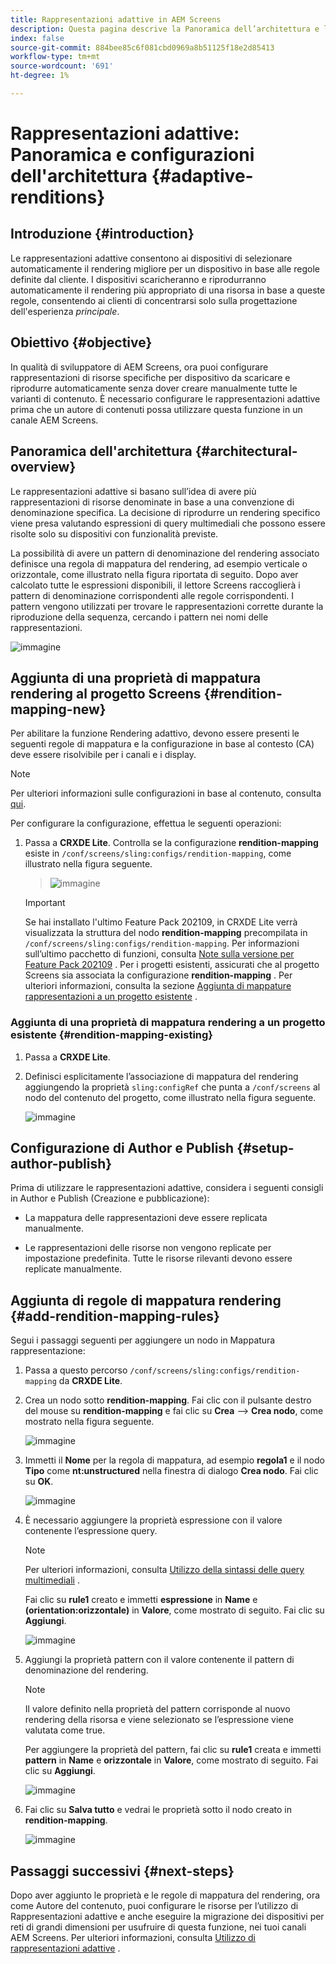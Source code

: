 ```yaml
---
title: Rappresentazioni adattive in AEM Screens
description: Questa pagina descrive la Panoramica dell’architettura e le configurazioni per le rappresentazioni adattive in AEM Screens.
index: false
source-git-commit: 884bee85c6f081cbd0969a8b51125f18e2d85413
workflow-type: tm+mt
source-wordcount: '691'
ht-degree: 1%

---
```



# Rappresentazioni adattive: Panoramica e configurazioni dell&#39;architettura {#adaptive-renditions}

## Introduzione {#introduction}

Le rappresentazioni adattive consentono ai dispositivi di selezionare automaticamente il rendering migliore per un dispositivo in base alle regole definite dal cliente. I dispositivi scaricheranno e riprodurranno automaticamente il rendering più appropriato di una risorsa in base a queste regole, consentendo ai clienti di concentrarsi solo sulla progettazione dell&#39;esperienza *principale*.

## Obiettivo {#objective}

In qualità di sviluppatore di AEM Screens, ora puoi configurare rappresentazioni di risorse specifiche per dispositivo da scaricare e riprodurre automaticamente senza dover creare manualmente tutte le varianti di contenuto. È necessario configurare le rappresentazioni adattive prima che un autore di contenuti possa utilizzare questa funzione in un canale AEM Screens.

## Panoramica dell&#39;architettura {#architectural-overview}

Le rappresentazioni adattive si basano sull’idea di avere più rappresentazioni di risorse denominate in base a una convenzione di denominazione specifica. La decisione di riprodurre un rendering specifico viene presa valutando espressioni di query multimediali che possono essere risolte solo su dispositivi con funzionalità previste.

La possibilità di avere un pattern di denominazione del rendering associato definisce una regola di mappatura del rendering, ad esempio verticale o orizzontale, come illustrato nella figura riportata di seguito. Dopo aver calcolato tutte le espressioni disponibili, il lettore Screens raccoglierà i pattern di denominazione corrispondenti alle regole corrispondenti. I pattern vengono utilizzati per trovare le rappresentazioni corrette durante la riproduzione della sequenza, cercando i pattern nei nomi delle rappresentazioni.

![immagine](/help/user-guide/assets/adaptive-renditions/adaptive-renditions.png)

## Aggiunta di una proprietà di mappatura rendering al progetto Screens {#rendition-mapping-new}

Per abilitare la funzione Rendering adattivo, devono essere presenti le seguenti regole di mappatura e la configurazione in base al contesto (CA) deve essere risolvibile per i canali e i display.

>[!NOTE]
>Per ulteriori informazioni sulle configurazioni in base al contenuto, consulta [qui](https://sling.apache.org/documentation/bundles/context-aware-configuration/context-aware-configuration.html).

Per configurare la configurazione, effettua le seguenti operazioni:

1. Passa a **CRXDE Lite**. Controlla se la configurazione **rendition-mapping** esiste in `/conf/screens/sling:configs/rendition-mapping`, come illustrato nella figura seguente.

   >![immagine](/help/user-guide/assets/adaptive-renditions/mapping-rules1.png)

   >[!IMPORTANT]
   >Se hai installato l&#39;ultimo Feature Pack 202109, in CRXDE Lite verrà visualizzata la struttura del nodo **rendition-mapping** precompilata in `/conf/screens/sling:configs/rendition-mapping`. Per informazioni sull’ultimo pacchetto di funzioni, consulta [Note sulla versione per Feature Pack 202109](/help/user-guide/release-notes-fp-202109.md) .
   >Per i progetti esistenti, assicurati che al progetto Screens sia associata la configurazione **rendition-mapping** . Per ulteriori informazioni, consulta la sezione [Aggiunta di mappature rappresentazioni a un progetto esistente](#rendition-mapping-existing) .

### Aggiunta di una proprietà di mappatura rendering a un progetto esistente {#rendition-mapping-existing}

1. Passa a **CRXDE Lite**.

1. Definisci esplicitamente l’associazione di mappatura del rendering aggiungendo la proprietà `sling:configRef` che punta a `/conf/screens` al nodo del contenuto del progetto, come illustrato nella figura seguente.

   ![immagine](/help/user-guide/assets/adaptive-renditions/renditon-mapping2.png)


## Configurazione di Author e Publish {#setup-author-publish}

Prima di utilizzare le rappresentazioni adattive, considera i seguenti consigli in Author e Publish (Creazione e pubblicazione):

* La mappatura delle rappresentazioni deve essere replicata manualmente.

* Le rappresentazioni delle risorse non vengono replicate per impostazione predefinita. Tutte le risorse rilevanti devono essere replicate manualmente.

## Aggiunta di regole di mappatura rendering {#add-rendition-mapping-rules}

Segui i passaggi seguenti per aggiungere un nodo in Mappatura rappresentazione:

1. Passa a questo percorso `/conf/screens/sling:configs/rendition-mapping` da **CRXDE Lite**.

1. Crea un nodo sotto **rendition-mapping**. Fai clic con il pulsante destro del mouse su **rendition-mapping** e fai clic su **Crea** —> **Crea nodo**, come mostrato nella figura seguente.

   ![immagine](/help/user-guide/assets/adaptive-renditions/add-node1.png)

1. Immetti il **Nome** per la regola di mappatura, ad esempio **regola1** e il nodo **Tipo** come **nt:unstructured** nella finestra di dialogo **Crea nodo**. Fai clic su **OK**.

   ![immagine](/help/user-guide/assets/adaptive-renditions/add-node2.png)


1. È necessario aggiungere la proprietà espressione con il valore contenente l’espressione query.

   >[!NOTE]
   >Per ulteriori informazioni, consulta [Utilizzo della sintassi delle query multimediali](https://developer.mozilla.org/en-US/docs/Web/CSS/Media_Queries/Using_media_queries) .

   Fai clic su **rule1** creato e immetti **espressione** in **Name** e **(orientation:orizzontale)** in **Valore**, come mostrato di seguito. Fai clic su **Aggiungi**.

   ![immagine](/help/user-guide/assets/adaptive-renditions/add-node3.png)

1. Aggiungi la proprietà pattern con il valore contenente il pattern di denominazione del rendering.

   >[!NOTE]
   >Il valore definito nella proprietà del pattern corrisponde al nuovo rendering della risorsa e viene selezionato se l’espressione viene valutata come true.

   Per aggiungere la proprietà del pattern, fai clic su **rule1** creata e immetti **pattern** in **Name** e **orizzontale** in **Valore**, come mostrato di seguito. Fai clic su **Aggiungi**.

   ![immagine](/help/user-guide/assets/adaptive-renditions/add-node4.png)

1. Fai clic su **Salva tutto** e vedrai le proprietà sotto il nodo creato in **rendition-mapping**.

   ![immagine](/help/user-guide/assets/adaptive-renditions/add-node5.png)


## Passaggi successivi {#next-steps}

Dopo aver aggiunto le proprietà e le regole di mappatura del rendering, ora come Autore del contenuto, puoi configurare le risorse per l’utilizzo di Rappresentazioni adattive e anche eseguire la migrazione dei dispositivi per reti di grandi dimensioni per usufruire di questa funzione, nei tuoi canali AEM Screens. Per ulteriori informazioni, consulta [Utilizzo di rappresentazioni adattive](/help/user-guide/using-adaptive-renditions.md) .
